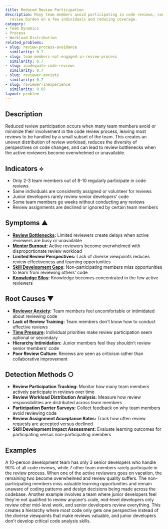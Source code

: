 ```yaml
---
title: Reduced Review Participation
description: Many team members avoid participating in code reviews, concentrating
  review burden on a few individuals and reducing coverage.
category:
- Team Dynamics
- Process
- Workload Distribution
related_problems:
- slug: review-process-avoidance
  similarity: 0.7
- slug: team-members-not-engaged-in-review-process
  similarity: 0.7
- slug: inadequate-code-reviews
  similarity: 0.7
- slug: reviewer-anxiety
  similarity: 0.7
- slug: reviewer-inexperience
  similarity: 0.65
layout: problem
---
```


## Description

Reduced review participation occurs when many team members avoid or minimize their involvement in the code review process, leaving most reviews to be handled by a small subset of the team. This creates an uneven distribution of review workload, reduces the diversity of perspectives on code changes, and can lead to review bottlenecks when the active reviewers become overwhelmed or unavailable.

## Indicators ⟡

- Only 2-3 team members out of 8-10 regularly participate in code reviews
- Same individuals are consistently assigned or volunteer for reviews
- Junior developers rarely review senior developers' code
- Some team members go weeks without conducting any reviews
- Review assignments are declined or ignored by certain team members

## Symptoms ▲

- **[Review Bottlenecks](review-bottlenecks.md):** Limited reviewers create delays when active reviewers are busy or unavailable
- **[Mentor Burnout](mentor-burnout.md):** Active reviewers become overwhelmed with disproportionate review workload
- **Limited Review Perspectives:** Lack of diverse viewpoints reduces review effectiveness and learning opportunities
- **[Skill Development Gaps](skill-development-gaps.md):** Non-participating members miss opportunities to learn from reviewing others' code
- **[Knowledge Silos](knowledge-silos.md):** Knowledge becomes concentrated in the few active reviewers

## Root Causes ▼

- **[Reviewer Anxiety](reviewer-anxiety.md):** Team members feel uncomfortable or intimidated about reviewing code
- **Lack of Review Training:** Team members don't know how to conduct effective reviews
- **[Time Pressure](time-pressure.md):** Individual priorities make review participation seem optional or secondary
- **Hierarchy Intimidation:** Junior members feel they shouldn't review senior members' code
- **Poor Review Culture:** Reviews are seen as criticism rather than collaborative improvement

## Detection Methods ○

- **Review Participation Tracking:** Monitor how many team members actively participate in reviews over time
- **Review Workload Distribution Analysis:** Measure how review responsibilities are distributed across team members  
- **Participation Barrier Surveys:** Collect feedback on why team members avoid reviewing code
- **Review Assignment Acceptance Rates:** Track how often review requests are accepted versus declined
- **Skill Development Impact Assessment:** Evaluate learning outcomes for participating versus non-participating members

## Examples

A 10-person development team has only 3 senior developers who handle 90% of all code reviews, while 7 other team members rarely participate in the review process. When one of the active reviewers goes on vacation, the remaining two become overwhelmed and review quality suffers. The non-participating members miss valuable learning opportunities and remain unaware of coding patterns and design decisions being made across the codebase. Another example involves a team where junior developers feel they're not qualified to review anyone's code, mid-level developers only review other mid-level work, and senior developers review everything. This creates a hierarchy where most code only gets one perspective instead of the diverse viewpoints that make reviews valuable, and junior developers don't develop critical code analysis skills.